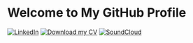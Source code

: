 # Welcome to My GitHub Profile

[![LinkedIn](https://img.shields.io/badge/LinkedIn-blue)](https://www.linkedin.com/in/godfrey-tshehla-10216a104/)
[![Download my CV](https://img.shields.io/badge/Download%20CV-orange)](https://github.com/user-attachments/files/15841443/Godfrey_Tshehla_CV.pdf)
[![SoundCloud](https://img.shields.io/badge/SoundCloud-ff5500?logo=soundcloud&logoColor=white)](https://soundcloud.com/godfrey-tshehla-601056482/tracks)
